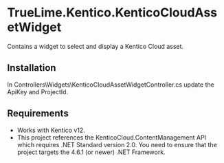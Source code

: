# TrueLime.Kentico.KenticoCloudAssetWidget

Contains a widget to select and display a Kentico Cloud asset. 

## Installation
In Controllers\Widgets\KenticoCloudAssetWidgetController.cs update the ApiKey and ProjectId.

## Requirements
- Works with Kentico v12.
- This project references the KenticoCloud.ContentManagement API which requires .NET Standard version 2.0. You need to ensure that the project targets the 4.6.1 (or newer) .NET Framework.